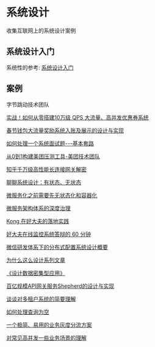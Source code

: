 # 系统设计

收集互联网上的系统设计案例

## 系统设计入门

系统性的参考: [系统设计入门](https://github.com/donnemartin/system-design-primer/blob/master/README-zh-Hans.md)

## 案例

字节跳动技术团队

[实战！如何从零搭建10万级 QPS 大流量、高并发优惠券系统](https://mp.weixin.qq.com/s/iZ9BX6cCCp_TB-SC3knuew)

[春节钱包大流量奖励系统入账及展示的设计与实现](https://mp.weixin.qq.com/s/cT9b2GDsUinVNoA6gyqs_g)

[如何处理一个系统面试题---基本套路](https://www.cnblogs.com/shawshawwan/p/10186072.html)

[从0到1构建美团压测工具-美团技术团队](https://tech.meituan.com/2016/01/08/loading-test.html)

[知乎千万级高性能长连接网关解密](https://www.infoq.cn/article/uxru4hr_mlmx3q84mb9m)


[聊聊系统设计：有状态、无状态](https://blog.csdn.net/zhoumingp/article/details/50457203?utm_medium=distribute.pc_relevant_t0.none-task-blog-2%7Edefault%7EBlogCommendFromMachineLearnPai2%7Edefault-1.control&depth_1-utm_source=distribute.pc_relevant_t0.none-task-blog-2%7Edefault%7EBlogCommendFromMachineLearnPai2%7Edefault-1.control)

[微服务化之前需要先无状态化和容器化](https://blog.csdn.net/M2l0ZgSsVc7r69eFdTj/article/details/79546121?utm_medium=distribute.pc_relevant.none-task-blog-2%7Edefault%7EBlogCommendFromMachineLearnPai2%7Edefault-10.control&depth_1-utm_source=distribute.pc_relevant.none-task-blog-2%7Edefault%7EBlogCommendFromMachineLearnPai2%7Edefault-10.control)

[微服务架构体系的深度治理](https://www.infoq.cn/article/q65dDiRTdSbF*E6Ki2P4)

[Kong 在好大夫的落地实践](https://www.infoq.cn/article/i7ypjly3fquydleoehcp)

[好大夫在线监控系统答辩的 60 分钟](https://www.infoq.cn/article/Fx7TFXtyYGOxUJBONJkA)

[微信研发体系下的分布式配置系统设计概要](https://cloud.tencent.com/developer/article/1721199)

[为什么这么设计系列文章](https://draveness.me/whys-the-design/)

[《设计数据密集型应用》](https://vonng.gitbooks.io/ddia-cn/content/)

[百亿规模API网关服务Shepherd的设计与实现](https://tech.meituan.com/2021/05/20/shepherd-api-gateway.html)

[谈谈对多租户系统的简要理解](https://www.163.com/dy/article/G11QNFPG0511805E.html)

[如何处理查询为空](https://juejin.cn/post/6979915555939713054)

[一个极简、易用的业务灰度分流方案](https://toutiao.io/posts/sjdciny/preview)

[对常见高并发一些业务场景的理解](https://www.jianshu.com/p/99d93e618377)


